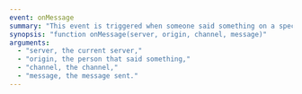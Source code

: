 ```yaml
---
event: onMessage
summary: "This event is triggered when someone said something on a specific channel."
synopsis: "function onMessage(server, origin, channel, message)"
arguments:
  - "server, the current server,"
  - "origin, the person that said something,"
  - "channel, the channel,"
  - "message, the message sent."
---
```

